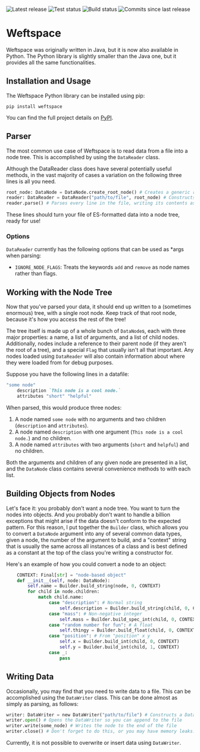 ![Latest release](https://img.shields.io/github/v/release/mOctave/weftspace)
![Test status](https://img.shields.io/github/actions/workflow/status/mOctave/weftspace/ci-python.yml?label=tests)
![Build status](https://img.shields.io/github/actions/workflow/status/mOctave/weftspace/cd-python.yml)
![Commits since last release](https://img.shields.io/github/commits-since/mOctave/weftspace/latest)

# Weftspace
Weftspace was originally written in Java, but it is now also available in Python. The Python library is slightly smaller than the Java one, but it provides all the same functionalities.

## Installation and Usage
The Weftspace Python library can be installed using pip:

```
pip install weftspace
```

You can find the full project details on [PyPI](htpps://pypi.org/project/weftspace/).

## Parser

The most common use case of Weftspace is to read data from a file into a node tree. This is accomplished by using the `DataReader` class.

Although the DataReader class does have several potentially useful methods, in the vast majority of cases a variation on the following three lines is all you need.

```python
root_node: DataNode = DataNode.create_root_node() # Creates a generic root node that you'll access your parsed nodes from later
reader: DataReader = DataReader("path/to/file", root_node) # Constructs a DataReader
reader.parse() # Parses every line in the file, writing its contents as children of root_node, and automatically handling exceptions
```

These lines should turn your file of ES-formatted data into a node tree, ready for use!

### Options

`DataReader` currently has the following options that can be used as \*args when parsing:
- `IGNORE_NODE_FLAGS`: Treats the keywords `add` and `remove` as node names rather than flags.

## Working with the Node Tree

Now that you've parsed your data, it should end up written to a (sometimes enormous) tree, with a single root node. Keep track of that root node, because it's how you access the rest of the tree!

The tree itself is made up of a whole bunch of `DataNode`s, each with three major properties: a name, a list of arguments, and a list of child nodes. Additionally, nodes include a reference to their parent node (if they aren't the root of a tree), and a special `Flag` that usually isn't all that important. Any nodes loaded using `DataReader` will also contain information about where they were loaded from for debug purposes.

Suppose you have the following lines in a datafile:

```ruby
"some node"
	description `This node is a cool node.`
	attributes "short" "helpful"
```

When parsed, this would produce three nodes:
1. A node named `some node` with no arguments and two children (`description` and `attributes`).
2. A node named `description` with one argument (`This node is a cool node.`) and no children.
3. A node named `attributes` with two arguments (`short` and `helpful`) and no children.

Both the arguments and children of any given node are presented in a list, and the `DataNode` class contains several convenience methods to with each list.

## Building Objects from Nodes

Let's face it: you probably don't want a node tree. You want to turn the nodes into objects. And you probably don't want to handle a billion exceptions that might arise if the data doesn't conform to the expected pattern. For this reason, I put together the `Builder` class, which allows you to convert a `DataNode` argument into any of several common data types, given a node, the number of the argument to build, and a "context" string that is usually the same across all instances of a class and is best defined as a constant at the top of the class you're writing a constructor for.

Here's an example of how you could convert a node to an object:

```python
	CONTEXT: Final[str] = "node-based object"
	def __init__(self, node: DataNode):
		self.name = Builder.build_string(node, 0, CONTEXT)
		for child in node.children:
			match child.name:
				case "description": # Normal string
					self.description = Builder.build_string(child, 0, CONTEXT)
				case "mass": # Non-negative integer
					self.mass = Builder.build_spec_int(child, 0, CONTEXT, Builder.IntType.NATURAL)
				case "random number for fun": # A float
					self.thingy = Builder.build_float(child, 0, CONTEXT)
				case "position": # From "position" x y
					self.x = Builder.build_int(child, 0, CONTEXT)
					self.y = Builder.build_int(child, 1, CONTEXT)
				case _:
					pass
```

## Writing Data

Occasionally, you may find that you need to write data to a file. This can be accomplished using the `DataWriter` class. This can be done almost as simply as parsing, as follows:

```python
writer: DataWriter = new DataWriter("path/to/file") # Constructs a DataWriter for the file you want to write to.
writer.open() # Opens the DataWriter so you can append to the file
writer.write(some_node) # Writes the node to the end of the file
writer.close() # Don't forget to do this, or you may have memory leaks!
```

Currently, it is not possible to overwrite or insert data using `DataWriter`.
